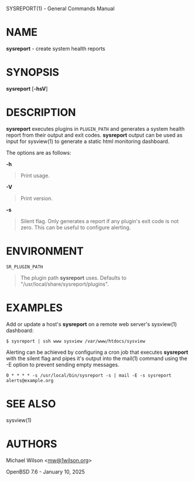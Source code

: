 SYSREPORT(1) - General Commands Manual

# NAME

**sysreport** - create system health reports

# SYNOPSIS

**sysreport**
\[**-hsV**]

# DESCRIPTION

**sysreport**
executes plugins in
`PLUGIN_PATH`
and generates a system health report from their output and exit codes.
**sysreport**
output can be used as input for
sysview(1)
to generate a static html monitoring dashboard.

The options are as follows:

**-h**

> Print usage.

**-V**

> Print version.

**-s**

> Silent flag. Only generates a report if any plugin's exit code is not zero.
> This can be useful to configure alerting.

# ENVIRONMENT

`SR_PLUGIN_PATH`

> The plugin path
> **sysreport**
> uses. Defaults to "/usr/local/share/sysreport/plugins".

# EXAMPLES

Add or update a host's
**sysreport**
on a remote
web server's
sysview(1)
dashboard:

	$ sysreport | ssh www sysview /var/www/htdocs/sysview

Alerting can be achieved by configuring a cron job that executes
**sysreport**
with the silent flag and pipes it's output into the
mail(1)
command using the -E option to prevent sending empty messages.

	0 * * * * -s /usr/local/bin/sysreport -s | mail -E -s sysreport alerts@example.org

# SEE ALSO

sysview(1)

# AUTHORS

Michael Wilson &lt;[mw@1wilson.org](mailto:mw@1wilson.org)&gt;

OpenBSD 7.6 - January 10, 2025
